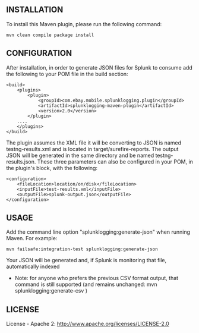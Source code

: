 ## INSTALLATION
To install this Maven plugin, please run the following command:

    mvn clean compile package install


## CONFIGURATION
After installation, in order to generate JSON files for Splunk to consume add the following to your POM file in the build section:

    <build>
        <plugins>
            <plugin>
                <groupId>com.ebay.mobile.splunklogging.plugin</groupId>
                <artifactId>splunklogging-maven-plugin</artifactId>
                <version>2.0</version>
            </plugin>
	    ....
        </plugins>
    </build>

The plugin assumes the XML file it will be converting to JSON is named testng-results.xml and is located in target/surefire-reports.  The output JSON will be generated in the same directory and be named testng-
results.json.  These three parameters can also be configured in your POM, in the plugin's block, with the following:

    <configuration>
        <fileLocation>location/on/disk</fileLocation>
		<inputFile>test-results.xml</inputFile>
		<outputFile>splunk-output.json</outputFile>
    </configuration>

## USAGE
Add the command line option "splunklogging:generate-json" when running Maven.  For example:

    mvn failsafe:integration-test splunklogging:generate-json

Your JSON will be generated and, if Splunk is monitoring that file, automatically indexed
* Note: for anyone who prefers the previous CSV format output, that command is still supported (and remains unchanged: mvn splunklogging:generate-csv )

## LICENSE
License - Apache 2: http://www.apache.org/licenses/LICENSE-2.0
